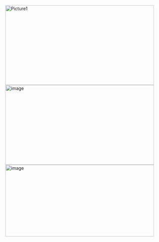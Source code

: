 
<img width="468" height="251" alt="Picture1" src="https://github.com/user-attachments/assets/24df29bc-5a7a-45d1-8757-199b15a7040d" />
<img width="468" height="251" alt="image" src="https://github.com/user-attachments/assets/06a930ac-3088-4f58-b833-90c1fcc0a32d" />
<img width="468" height="226" alt="image" src="https://github.com/user-attachments/assets/2a5ec6fe-068f-453b-a672-32758cf778eb" />
